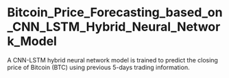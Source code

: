 # Bitcoin_Price_Forecasting_based_on_CNN_LSTM_Hybrid_Neural_Network_Model

 A CNN-LSTM hybrid neural network model is trained to predict the closing price of Bitcoin (BTC) using previous 5-days trading information.
